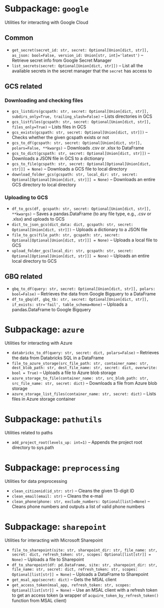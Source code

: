 # Subpackage: `google`
Utilities for interacting with Google Cloud

## Common
- `get_secret(secret_id: str, secret: Optional[Union[dict, str]], as_json: bool=False, version_id: Union[str, int]='latest')` – Retrieve secret info from Google Secret Manager
- `list_secrets(secret: Optional[Union[dict, str]])` – List all the available secrets in the secret manager that the `secret` has access to

## GCS related
### Downloading and checking files
- `gcs_listdirs(gcspath: str, secret: Optional[Union[dict, str]], subdirs_only=True, trailing_slash=False)` – Lists directories in GCS
- `gcs_listfiles(gcspath: str, secret: Optional[Union[dict, str]], files_only=True)` – Lists files in GCS
- `gcs_exists(gcspath: str, secret: Optional[Union[dict, str]])` – Checks whether the given gcspath exists or not
- `gcs_to_df(gcspath: str, secret: Optional[Union[dict, str]], polars=False, **kwargs)` – Downloads .csv or .xlsx to DataFrame
- `gcs_to_dict(gcspath: str, secret: Optional[Union[dict, str]])` – Downloads a JSON file in GCS to a dictionary
- `gcs_to_file(gcspath: str, secret: Optional[Optional[Union[dict, str]]] = None)` – Downloads a GCS file to local directory
- `download_folder_gcs(gcspath: str, local_dir: str, secret: Optional[Optional[Union[dict, str]]] = None)` – Downloads an entire GCS directory to local directory


### Uploading to GCS
- `df_to_gcs(df, gcspath: str, secret: Optional[Union[dict, str]], **kwargs)` – Saves a pandas.DataFrame (to any file type, e.g., .csv or .xlsx) and uploads to GCS
- `dict_to_json_gcs(dict_data: dict, gcspath: str, secret: Optional[Union[dict, str]])` – Uploads a dictionary to a JSON file
- `file_to_gcs(file_path: str, gcspath: str, secret: Optional[Optional[Union[dict, str]]] = None)` – Uploads a local file to GCS
- `upload_folder_gcs(local_dir: str, gcspath: str, secret: Optional[Optional[Union[dict, str]]] = None)` – Uploads an entire local directory to GCS

## GBQ related
- `gbq_to_df(query: str, secret: Optional[Union[dict, str]], polars: bool=False)` – Retrieves the data from Google Bigquery to a DataFrame
- `df_to_gbq(df, gbq_tb: str, secret: Optional[Union[dict, str]], if_exists: str='fail', table_schema=None)` – Uploads a pandas.DataFrame to Google Bigquery


# Subpackage: `azure`
Utilities for interacting with Azure

- `databricks_to_df(query: str, secret: dict, polars=False)` – Retrieves the data from Databricks SQL in a DataFrame
- `file_to_azure_storage(src_file_path: str, container_name: str, dest_blob_path: str, dest_file_name: str, secret: dict, overwrite: bool = True)` – Uploads a file to Azure blob storage
- `azure_storage_to_file(container_name: str, src_blob_path: str, src_file_name: str, secret: dict)` – Downloads a file from Azure blob storage
- `azure_storage_list_files(container_name: str, secret: dict)` – Lists files in Azure storage container


# Subpackage: `pathutils`
Utilities related to paths

- `add_project_root(levels_up: int=1)` – Appends the project root directory to sys.path

# Subpackage: `preprocessing`
Utilities for data preprocessing

- `clean_citizenid(id_str: str)` – Cleans the given 13-digit ID
- `clean_email(email: str)` – Cleans the e-mail
- `clean_phone(phone: str, exclude_numbers: Optional[list]=None)` – Cleans phone numbers and outputs a list of valid phone numbers


# Subpackage: `sharepoint`
Utilities for interacting with Microsoft Sharepoint

- `file_to_sharepoint(site: str, sharepoint_dir: str, file_name: str, secret: dict, refresh_token: str, scopes: Optional[list[str]] = None)` – Uploads a file to Sharepoint
- `df_to_sharepoint(df: pd.DataFrame, site: str, sharepoint_dir: str, file_name: str, secret: dict, refresh_token: str, scopes: Optional[list[str]] = None)` – Uploads a DataFrame to Sharepoint
- `get_msal_app(secret: dict)` – Gets the MSAL client
- `get_access_token(msal_app, refresh_token: str, scopes: Optional[list[str]] = None)` – Use an MSAL client with a refresh token to get an access token (a wrapper of `acquire_token_by_refresh_token()` function from MSAL client)